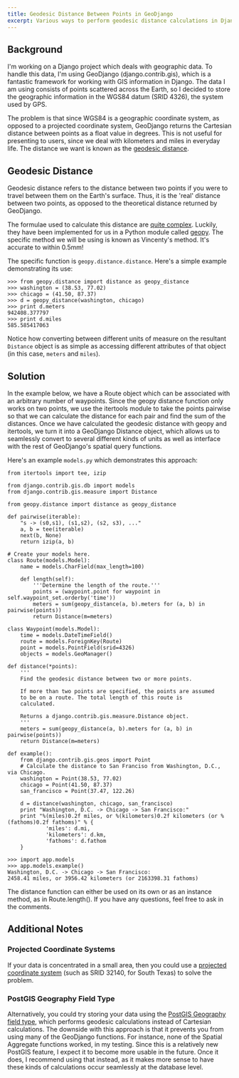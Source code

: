 ```yaml
--- 
title: Geodesic Distance Between Points in GeoDjango
excerpt: Various ways to perform geodesic distance calculations in Django.
---
```


Background
----------

I'm working on a Django project which deals with geographic data. To
handle this data, I'm using GeoDjango (django.contrib.gis), which is a
fantastic framework for working with GIS information in Django. The data
I am using consists of points scattered across the Earth, so I decided
to store the geographic information in the WGS84 datum (SRID 4326), the
system used by GPS.

The problem is that since WGS84 is a geographic coordinate system, as
opposed to a projected coordinate system, GeoDjango returns the
Cartesian distance between points as a float value in degrees. This is
not useful for presenting to users, since we deal with kilometers and
miles in everyday life. The distance we want is known as the [geodesic
distance](http://en.wikipedia.org/wiki/Geodesy "Geodesy").

Geodesic Distance
-----------------

Geodesic distance refers to the distance between two points if you were
to travel between them on the Earth's surface. Thus, it is the 'real'
distance between two points, as opposed to the theoretical distance
returned by GeoDjango.

The formulae used to calculate this distance are [quite
complex](http://en.wikipedia.org/wiki/Vincenty%27s_formulae "Vincenty's formulae").
Luckily, they have been implemented for us in a Python module called
[geopy](http://code.google.com/p/geopy/wiki/GettingStarted#Calculating_distances "Calculating Distances with geopy").
The specific method we will be using is known as Vincenty's method. It's
accurate to within 0.5mm!

The specific function is `geopy.distance.distance`. Here's a simple
example demonstrating its use:

~~~~ {.python}
>>> from geopy.distance import distance as geopy_distance
>>> washington = (38.53, 77.02)
>>> chicago = (41.50, 87.37)
>>> d = geopy_distance(washington, chicago)
>>> print d.meters
942408.377797
>>> print d.miles
585.585417063
~~~~

Notice how converting between different units of measure on the
resultant `Distance` object is as simple as accessing different
attributes of that object (in this case, `meters` and `miles`).

Solution
--------

In the example below, we have a Route object which can be associated
with an arbitrary number of waypoints. Since the geopy distance function
only works on two points, we use the itertools module to take the points
pairwise so that we can calculate the distance for each pair and find
the sum of the distances. Once we have calculated the geodesic distance
with geopy and itertools, we turn it into a GeoDjango Distance object,
which allows us to seamlessly convert to several different kinds of
units as well as interface with the rest of GeoDjango's spatial query
functions.

Here's an example `models.py` which demonstrates this approach:

~~~~ {.python}
from itertools import tee, izip

from django.contrib.gis.db import models
from django.contrib.gis.measure import Distance

from geopy.distance import distance as geopy_distance

def pairwise(iterable):
    "s -> (s0,s1), (s1,s2), (s2, s3), ..."
    a, b = tee(iterable)
    next(b, None)
    return izip(a, b)

# Create your models here.
class Route(models.Model):
    name = models.CharField(max_length=100)

    def length(self):
        '''Determine the length of the route.'''
        points = (waypoint.point for waypoint in self.waypoint_set.orderby('time'))
        meters = sum(geopy_distance(a, b).meters for (a, b) in pairwise(points))
        return Distance(m=meters)

class Waypoint(models.Model):
    time = models.DateTimeField()
    route = models.ForeignKey(Route)
    point = models.PointField(srid=4326)
    objects = models.GeoManager()

def distance(*points):
    '''
    Find the geodesic distance between two or more points.

    If more than two points are specified, the points are assumed
    to be on a route. The total length of this route is
    calculated.

    Returns a django.contrib.gis.measure.Distance object.
    '''
    meters = sum(geopy_distance(a, b).meters for (a, b) in pairwise(points))
    return Distance(m=meters)

def example():
    from django.contrib.gis.geos import Point
    # Calculate the distance to San Franciso from Washington, D.C., via Chicago.
    washington = Point(38.53, 77.02)
    chicago = Point(41.50, 87.37)
    san_francisco = Point(37.47, 122.26)

    d = distance(washington, chicago, san_francisco)
    print "Washington, D.C. -> Chicago -> San Francisco:"
    print "%(miles)0.2f miles, or %(kilometers)0.2f kilometers (or %(fathoms)0.2f fathoms)" % {
            'miles': d.mi,
            'kilometers': d.km,
            'fathoms': d.fathom
    }
~~~~

~~~~ {.python}
>>> import app.models
>>> app.models.example()
Washington, D.C. -> Chicago -> San Francisco:
2458.41 miles, or 3956.42 kilometers (or 2163398.31 fathoms)
~~~~

The distance function can either be used on its own or as an instance
method, as in Route.length(). If you have any questions, feel free to
ask in the comments.

Additional Notes
----------------

### Projected Coordinate Systems

If your data is concentrated in a small area, then you could use a
[projected coordinate
system](http://docs.djangoproject.com/en/dev/ref/contrib/gis/db-api/#distance-lookups "GeoDjango Distance Lookups")
(such as SRID 32140, for South Texas) to solve the problem.

### PostGIS Geography Field Type

Alternatively, you could try storing your data using the [PostGIS
Geography field
type](http://postgis.refractions.net/docs/ch04.html#PostGIS_Geography "PostGIS Geography Field Type"),
which performs geodesic calculations instead of Cartesian calculations.
The downside with this approach is that it prevents you from using many
of the GeoDjango functions. For instance, none of the Spatial Aggregate
functions worked, in my testing. Since this is a relatively new PostGIS
feature, I expect it to become more usable in the future. Once it does,
I recommend using that instead, as it makes more sense to have these
kinds of calculations occur seamlessly at the database level.

